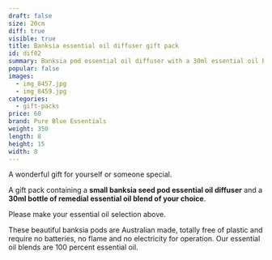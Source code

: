 ```yaml
---
draft: false
size: 20cm
diff: true
visible: true
title: Banksia essential oil diffuser gift pack
id: dif02
summary: Banksia pod essential oil diffuser with a 30ml essential oil blend
popular: false
images:
  - img_8457.jpg
  - img_8459.jpg
categories:
  - gift-packs
price: 60
brand: Pure Blue Essentials
weight: 350
length: 8
height: 15
width: 8
---
```

A﻿ wonderful gift for yourself or someone special.

A﻿ gift pack ﻿containing a **small banksia seed pod essential oil diffuser** and a **30ml bottle of remedial essential oil blend of your choice**.

Please make your essential oil selection above. 

T﻿hese beautiful banksia pods are Australian made, totally free of plastic and require no batteries, no flame and no electricity for operation.  Our essential oil blends are 100 percent essential oil.